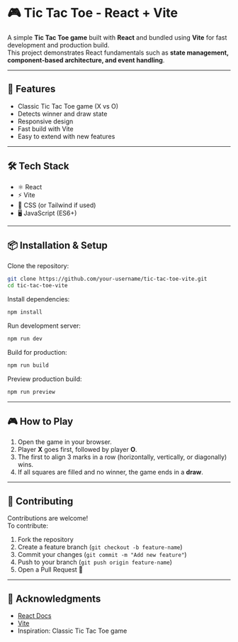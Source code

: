 # 🎮 Tic Tac Toe - React + Vite

A simple **Tic Tac Toe game** built with **React** and bundled using **Vite** for fast development and production build.  
This project demonstrates React fundamentals such as **state management, component-based architecture, and event handling**.

---

## 🚀 Features
- Classic Tic Tac Toe game (X vs O)
- Detects winner and draw state
- Responsive design
- Fast build with Vite
- Easy to extend with new features

---

## 🛠️ Tech Stack
- ⚛️ React
- ⚡ Vite
- 🎨 CSS (or Tailwind if used)
- 🖥️ JavaScript (ES6+)

---

## 📦 Installation & Setup

Clone the repository:
```bash
git clone https://github.com/your-username/tic-tac-toe-vite.git
cd tic-tac-toe-vite
```

Install dependencies:
```bash
npm install
```

Run development server:
```bash
npm run dev
```

Build for production:
```bash
npm run build
```

Preview production build:
```bash
npm run preview
```

---

## 🎮 How to Play
1. Open the game in your browser.
2. Player **X** goes first, followed by player **O**.
3. The first to align 3 marks in a row (horizontally, vertically, or diagonally) wins.
4. If all squares are filled and no winner, the game ends in a **draw**.

---


## 🤝 Contributing
Contributions are welcome!  
To contribute:
1. Fork the repository  
2. Create a feature branch (`git checkout -b feature-name`)  
3. Commit your changes (`git commit -m "Add new feature"`)  
4. Push to your branch (`git push origin feature-name`)  
5. Open a Pull Request 🎉  

---

## 🙌 Acknowledgments
- [React Docs](https://reactjs.org/)  
- [Vite](https://vitejs.dev/)  
- Inspiration: Classic Tic Tac Toe game
